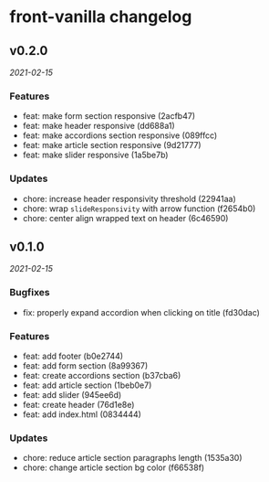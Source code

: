 # front-vanilla changelog

## v0.2.0

_2021-02-15_

### Features

- feat: make form section responsive (2acfb47)
- feat: make header responsive (dd688a1)
- feat: make accordions section responsive (089ffcc)
- feat: make article section responsive (9d21777)
- feat: make slider responsive (1a5be7b)

### Updates

- chore: increase header responsivity threshold (22941aa)
- chore: wrap `slideResponsivity` with arrow function (f2654b0)
- chore: center align wrapped text on header (6c46590)

## v0.1.0

_2021-02-15_

### Bugfixes

- fix: properly expand accordion when clicking on title (fd30dac)

### Features

- feat: add footer (b0e2744)
- feat: add form section (8a99367)
- feat: create accordions section (b37cba6)
- feat: add article section (1beb0e7)
- feat: add slider (945ee6d)
- feat: create header (76d1e8e)
- feat: add index.html (0834444)

### Updates

- chore: reduce article section paragraphs length (1535a30)
- chore: change article section bg color (f66538f)